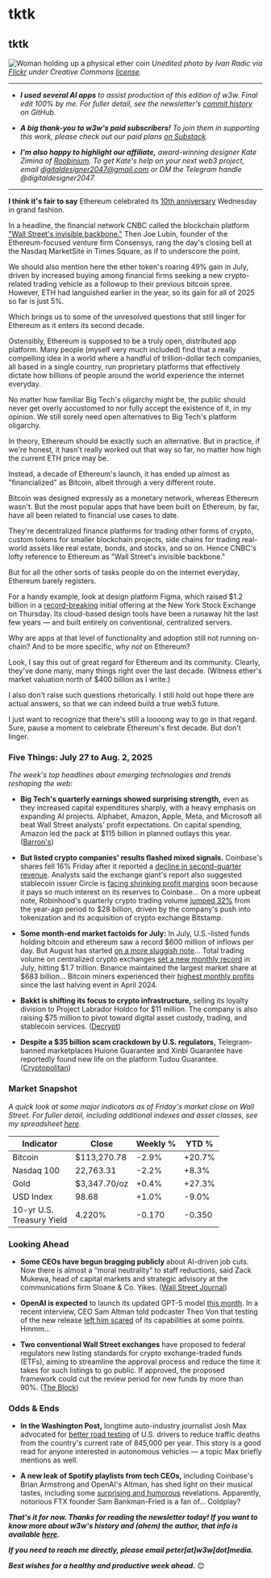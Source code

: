 # tktk
## tktk

![Woman holding up a physical ether coin](https://w3w.news/img/eth-1920.jpg)
*Unedited photo by Ivan Radic via [Flickr](https://www.flickr.com/people/26344495@N05/) under Creative Commons [license](https://creativecommons.org/licenses/by/2.0/).*

<hr>

- _**I used several AI apps** to assist production of this edition of w3w. Final edit 100% by me. For fuller detail, see the newsletter's [commit history](https://github.com/peteramckay/w3wnewsletter/commits) on GitHub._

- _**A big thank-you to w3w's paid subscribers!** To join them in supporting this work, please check out our paid plans [on Substack](https://w3wnews.substack.com/subscribe)._

- _**I'm also happy to highlight our affiliate,** award-winning designer Kate Zimina of [Roobinium](https://dribbble.com/roobinium). To get Kate's help on your next web3 project, email digitaldesigner2047@gmail.com or DM the Telegram handle @digitaldesigner2047._

<hr>

**I think it's fair to say** Ethereum celebrated its [10th anniversary](https://www.theblock.co/post/364947/10-years-on-ethereum-has-rebuilt-itself-time-and-again-without-compromising-on-its-values-community-members-say) Wednesday in grand fashion.

In a headline, the financial network CNBC called the blockchain platform ["Wall Street's invisible backbone."](https://www.cnbc.com/2025/08/02/ethereum-turns-10-from-scrappy-experiment-to-wall-streets-invisible-backbone.html) Then Joe Lubin, founder of the Ethereum-focused venture firm Consensys, rang the day's closing bell at the Nasdaq MarketSite in Times Square, as if to underscore the point.

We should also mention here the ether token's roaring 49% gain in July, driven by increased buying among financial firms seeking  a new crypto-related trading vehicle as a followup to their previous bitcoin spree. However, ETH had languished earlier in the year, so its gain for all of 2025 so far is just 5%.

Which brings us to some of the unresolved questions that still linger for Ethereum as it enters its second decade.

Ostensibly, Ethereum is supposed to be a truly open, distributed app platform. Many people (myself very much included) find that a really compelling idea in a world where a handful of trillion-dollar tech companies, all based in a single country, run proprietary platforms that effectively dictate how billions of people around the world experience the internet everyday.

No matter how familiar Big Tech's oligarchy might be, the public should never get overly accustomed to nor fully accept the existence of it, in my opinion. We still sorely need open alternatives to Big Tech's platform oligarchy.

In theory, Ethereum should be exactly such an alternative. But in practice, if we're honest, it hasn't really worked out that way so far, no matter how high the current ETH price may be.

Instead, a decade of Ethereum's launch, it has ended up almost as "financialized" as Bitcoin, albeit through a very different route.

Bitcoin was designed expressly as a monetary network, whereas Ethereum wasn't. But the most popular apps that have been built on Ethereum, by far, have all been related to financial use cases to date.

They're decentralized finance platforms for trading other forms of crypto, custom tokens for smaller blockchain projects, side chains for trading real-world assets like real estate, bonds, and stocks, and so on. Hence CNBC's lofty reference to Ethereum as "Wall Street's invisible backbone."

But for all the other sorts of tasks people do on the internet everyday, Ethereum barely registers.

For a handy example, look at design platform Figma, which raised $1.2 billion in a [record-breaking](https://www.marketwatch.com/story/figma-prices-ipo-at-33-a-share-raising-1-2-billion-b8df6eca) initial offering at the New York Stock Exchange on Thursday. Its cloud-based design tools have been a runaway hit the last few years — and built entirely on conventional, centralized servers.

Why are apps at that level of functionality and adoption still not running on-chain? And to be more specific, *why not* on Ethereum?

Look, I say this out of great regard for Ethereum and its community. Clearly, they've done many, many things right over the last decade. (Witness ether's market valuation north of $400 billion as I write.)

I also don't raise such questions rhetorically. I still hold out hope there are actual answers, so that we can indeed build a true web3 future.

I just want to recognize that there's still a loooong way to go in that regard. Sure, pause a moment to celebrate Ethereum's first decade. But don't linger. 

<!--

- Ethereum has reached a milestone, celebrating its 10-year anniversary with a remarkable 1.2 million percent increase in value since its initial coin offering in 2014. Despite facing numerous challenges, including the DAO hack, regulatory hurdles, and scalability issues, Ethereum has consistently demonstrated its resilience and adaptability, solidifying its position as a foundational platform for the next generation of financial systems. ([The Block]) <!-- Draft news summary by Leo/Llama 3.1 8B
- Ethereum treasury companies have rapidly accumulated over 1% of all circulating ETH in just two months, with some analysts predicting a tenfold growth could push prices past $4,000. This rapid accumulation is attributed to institutions' desire to capitalize on regulatory inefficiencies and potential staking rewards, although Bernstein analysts note that these companies also face unique risks such as liquidity and smart contract risks. ([Decrypt](https://decrypt.co/332281/ethereum-treausry-10-percent-all-eth-standard-chartered)) <!-- Draft news summary by Leo/Llama 3.1 8B

- SharpLink Gaming, a Minnesota-based Ethereum treasury firm, has significantly increased its Ethereum holdings in July, acquiring $780 million worth of the cryptocurrency and solidifying its position as one of the largest holders of Ethereum. This strategic move is part of the company's plan to boost shareholder value by acquiring more Ethereum per fully diluted share. ([Decrypt](https://decrypt.co/332334/sharplink-gaming-drops-780-million-ethereum-july))

- Polygon, a leading Ethereum Layer 2 platform, suffered a one-hour outage due to a consensus bug that occurred when a validator left the network. The bug was promptly patched, and the network has since returned to normal, although users may still experience disruptions accessing various apps due to ongoing RPC issues. ([The Block](https://www.theblock.co/post/364913/polygon-suffers-hour-long-outage-weeks-after-complex-hard-fork)) <!-- Draft news summary by Leo/Llama 3.1 8B

Ex-TikTok employee Kate Cassidy talked about "Dead Internet" theory: https://www.youtube.com/watch?v=2fwgtIJXAvk&t=40s

Researcher pitches "lean" development roadmap for Ethereum, including changes to quantum-proof the network. https://cointelegraph.com/news/justin-drake-proposes-lean-ethereum



<hr>

[![affiliate banner ad](https://w3w.news/img/affiliate-kz-letter.png)](
https://dribbble.com/roobinium)

<hr>

-->


### Five Things: July 27 to Aug. 2, 2025


*The week's top headlines about emerging technologies and trends reshaping the web:*


- **Big Tech's quarterly earnings showed surprising strength,** even as they increased capital expenditures sharply, with a heavy emphasis on expanding AI projects. Alphabet, Amazon, Apple, Meta, and Microsoft all beat Wall Street analysts' profit expectations. On capital spending, Amazon led the pack at $115 billion in planned outlays this year. ([Barron's](https://news.google.com/read/CBMifEFVX3lxTE4wb3BsQWg0YzZhSTEwWEQyeUNsQklZV045S20wV2Z5emlOdXV0c3o3VzNMWnYydDJiOGE2cGVleENIdU1QQW1LZm5uY3ViMmE5dm10OWhuYUsxZy1FcFgtTkZzU2lXVGpuUE5BLUFOX0tjSnVxVGEzRmZ0ckI?hl=en-US&gl=US&ceid=US%3Aen))

- **But listed crypto companies' results flashed mixed signals.**  Coinbase's shares fell 16% Friday after it reported a [decline in second-quarter revenue](https://www.theblock.co/post/365138/coinbase-reports-data-theft-cost-307-million-as-spot-volumes-and-revenue-dip-in-q2). Analysts said the exchange giant's report also suggested stablecoin issuer Circle is [facing shrinking profit margins](https://www.theblock.co/post/365302/coinbases-q2-earnings-point-to-shrinking-usdc-margins-for-circle-mizuho-says) soon because it pays so much interest on its reserves to Coinbase... On a more upbeat note, Robinhood's quarterly crypto trading volume [jumped 32%](https://www.theblock.co/post/364887/robinhoods-q2-crypto-volume-tokenization-bitstamp-deal) from the year-ago period to $28 billion, driven by the company's push into tokenization and its acquisition of crypto exchange Bitstamp.

- **Some month-end market factoids for July:** In July, U.S.-listed funds holding bitcoin and ethereum saw a record $600 million of inflows per day. But August has started [on a more sluggish note](https://www.theblock.co/post/365325/us-crypto-etfs-open-august-with-largest-outflows-in-months-following-record-breaking-july)... Total trading volume on centralized crypto exchanges [set a new monthly record](https://www.theblock.co/post/365199/crypto-exchange-volume-july) in July, hitting $1.7 trillion. Binance maintained the largest market share at $683 billion... Bitcoin miners experienced their [highest monthly profits](https://decrypt.co/333229/bitcoin-miner-profits-highest-monthly-mark-halving-jp-morgan) since the last halving event in April 2024.

- **Bakkt is shifting its focus to crypto infrastructure,** selling its loyalty division to Project Labrador Holdco for $11 million. The company is also raising $75 million to pivot toward digital asset custody, trading, and stablecoin services. ([Decrypt](https://decrypt.co/332368/bakkt-sheds-loyalty-division-as-it-doubles-down-on-crypto))

- **Despite a $35 billion scam crackdown by U.S. regulators,** Telegram-banned marketplaces Huione Guarantee and Xinbi Guarantee have reportedly found new life on the platform Tudou Guarantee. ([Cryptopolitan](https://www.cryptopolitan.com/telegram-banned-35b-scam-marketplaces-life/))

### Market Snapshot

*A quick look at some major indicators as of Friday's market close on Wall Street. For fuller detail, including additional indexes and asset classes, see my spreadsheet [here](https://docs.google.com/spreadsheets/d/11XuSerOv1DG7vFWAkwoXehOe4G4xDMm6LSNL7SAL4vA/edit?usp=sharing).*

<table>



  <thead>
    <tr>
      <th>Indicator</th>
      <th>Close</th>
      <th>Weekly %</th>
      <th>YTD %</th>
    </tr>
  </thead>

  <tbody>
   <tr>
     <td>Bitcoin</td>
     <td>$113,270.78</td>
     <td>-2.9%</td>
     <td>+20.7%</td>
   </tr>

   <tr>
     <td>Nasdaq 100</td>
     <td>22,763.31</td>
     <td>-2.2%</td>
     <td>+8.3%</td>
   </tr>

   <tr>
     <td>Gold</td>
     <td>$3,347.70/oz</td>
     <td>+0.4%</td>
     <td>+27.3%</td>
   </tr>

   <tr>
     <td>USD Index</td>
     <td>98.68</td>
     <td>+1.0%</td>
     <td>-9.0%</td>
   </tr>

   <tr>
     <td>10-yr U.S.<br> Treasury Yield</td>
     <td>4.220%</td>
     <td>-0.170</td>
     <td>-0.350</td>
   </tr>

</tbody>
</table>


### Looking Ahead

- **Some CEOs have begun bragging publicly** about AI-driven job cuts. Now there is almost a “moral neutrality” to staff reductions, said Zack Mukewa, head of capital markets and strategic advisory at the communications firm Sloane & Co. Yikes. ([Wall Street Journal](https://www.wsj.com/lifestyle/careers/layoff-business-strategy-reduce-staff-11796d66?st=2QS96N&reflink=desktopwebshare_permalink))

- **OpenAI is expected** to launch its updated GPT-5 model [this month](https://www.theverge.com/notepad-microsoft-newsletter/712950/openai-gpt-5-model-release-date-notepad). In a recent interview, CEO Sam Altman told podcaster Theo Von that testing of the new release [left him scared](https://www.youtube.com/watch?v=aYn8VKW6vXA) of its capabilities at some points. Hmmm...

- **Two conventional Wall Street exchanges** have proposed to federal regulators new listing standards for crypto exchange-traded funds (ETFs), aiming to streamline the approval process and reduce the time it takes for such listings to go public. If approved, the proposed framework could cut the review period for new funds by more than 90%. ([The Block](https://www.theblock.co/post/364923/cboe-bzx-proposes-streamline-crypto-etf-approvals-to-the-sec))

### Odds & Ends

- **In the Washington Post,** longtime auto-industry journalist Josh Max advocated for [better road testing](https://www.washingtonpost.com/opinions/2025/07/28/highway-deaths-reduce-drivers-ed/) of U.S. drivers to reduce traffic deaths from the country's current rate of 845,000 per year. This story is a good read for anyone interested in autonomous vehicles — a topic Max briefly mentions as well.

- **A new leak of Spotify playlists from tech CEOs,** including Coinbase's Brian Armstrong and OpenAI's Altman, has shed light on their musical tastes, including some [surprising and humorous](https://decrypt.co/333124/sbf-loves-coldplay-crypto-and-ai-leaders-spotify-playlists-leaked) revelations. Apparently, notorious FTX founder Sam Bankman-Fried is a fan of... Coldplay?

_**That's it for now. Thanks for reading the newsletter today! If you want to know more about w3w's history and (ahem) the author, that info is available [here](https://w3wnews.substack.com/about).**_

_**If you need to reach me directly, please email peter[at]w3w[dot]media.**_

_**Best wishes for a healthy and productive week ahead.**_ 😊
